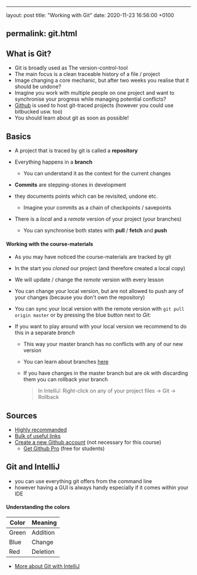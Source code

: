 
---
layout: post
title:  "Working with Git"
date:   2020-11-23 16:56:00 +0100

permalink: git.html
---


## What is Git?

- Git is broadly used as The version-control-tool
- The main focus is  a clean traceable history of a file / project
- Image changing a  core mechanic, but after two weeks you realise that it should be undone?
- Imagine you work with multiple people on one project and want to synchronise your progress while managing potential conflicts?
- [Github](https://github.com/) is used to host git-traced projects (however you could use bitbucked usw. too)
- You should learn about git as soon as possible!



## Basics

- A project that is traced by git is called a **repository**
  
- Everything happens in a **branch**
  
  - You can understand it as the context for the current changes
  
- **Commits** are stepping-stones in development
- they documents points which can be revisited, undone etc.
  - Imagine your commits as a chain of checkpoints / savepoints

- There is a *local* and a *remote* version of your project (your branches)
  
  - You can synchronise both states with **pull** / **fetch** and **push**
  



#### Working with the course-materials

- As you may have noticed the course-materials are tracked by git

- In the start you *cloned* our project (and therefore created a local copy)

- We will update / change the *remote* version with every lesson

- You can change your local version, but are not allowed to push any of your changes (because you don't own the repository)

- You can sync your local version with the remote version with `git pull origin master` or by pressing the blue button next to *Git:*

- If you want to play around with your local version we recommend to do this in a separate *branch*

  - This way your master branch has no conflicts with any of our new version

  - You can learn about branches [here](https://git-scm.com/book/en/v2/Git-Branching-Branches-in-a-Nutshell)

  - If you have changes in the master branch but are ok with discarding them you can rollback your branch

    > In IntelliJ: Right-click on any of your project files → Git → Rollback





## Sources

- [Highly recommanded](https://git-scm.com/book/en/v2/Getting-Started-About-Version-Control)
- [Bulk of useful links](https://stackoverflow.com/questions/315911/git-for-beginners-the-definitive-practical-guide)
- [Create a new Github account](https://github.com/join) (not necessary for this course)
  - [Get Github Pro](https://education.github.com/pack) (free for students)



## Git and IntelliJ

- you can use everything git offers from the command line
- however having a GUI is always handy especially if it comes within your IDE

#### Understanding the colors

| Color | Meaning  |
| ----- | -------- |
| Green | Addition |
| Blue  | Change   |
| Red   | Deletion |

- [More about Git with IntelliJ](https://www.jetbrains.com/help/idea/using-git-integration.html#set-passwords-for-git-remotes)

